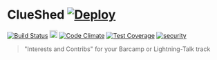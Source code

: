 # ClueShed [![Deploy](https://www.herokucdn.com/deploy/button.png)](https://heroku.com/deploy)

[![Build Status](https://travis-ci.org/multimediatechnology/clueshed.svg?branch=master)](https://travis-ci.org/conc-at/clueshed)
<a href="https://zenhub.io"><img src="https://raw.githubusercontent.com/ZenHubIO/support/master/zenhub-badge.png" height="18px"></a>
[![Code Climate](https://codeclimate.com/github/multimediatechnology/clueshed/badges/gpa.svg)](https://codeclimate.com/github/conc-at/clueshed)
[![Test Coverage](https://codeclimate.com/github/multimediatechnology/clueshed/badges/coverage.svg)](https://codeclimate.com/github/conc-at/clueshed)
[![security](https://hakiri.io/github/multimediatechnology/clueshed/master.svg)](https://hakiri.io/github/conc-at/clueshed/master)

> "Interests and Contribs" for your Barcamp or Lightning-Talk track
